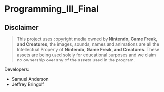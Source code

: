 # Programming_III_Final



## Disclaimer

> This project uses copyright media owned by **Nintendo, Game Freak, and Creatures**, the images, sounds, names and animations are all the Intellectual Property of **Nintendo, Game Freak, and Creatures**. These assets are being used solely for educational purposes and we claim no ownership over any of the assets used in the program.



Developers:

- Samuel Anderson
- Jeffrey Bringolf

